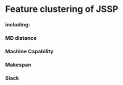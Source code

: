 # Feature clustering of JSSP
### including:
### MD distance
### Machine Capability
### Makespan 
### Slack